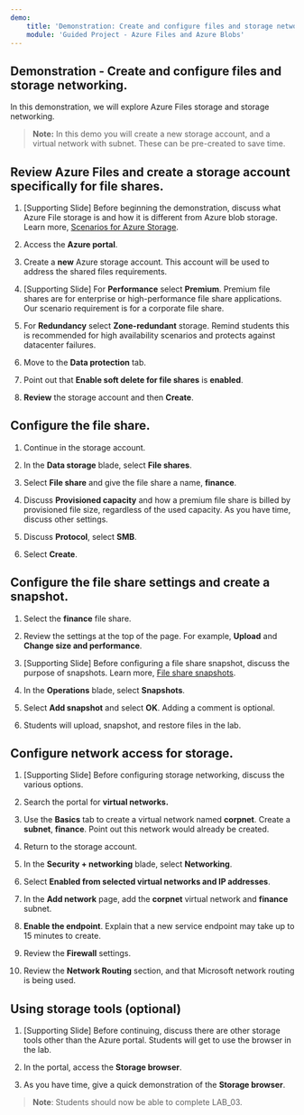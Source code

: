 ```yaml
---
demo:
    title: 'Demonstration: Create and configure files and storage networking'
    module: 'Guided Project - Azure Files and Azure Blobs'
--- 
```


## Demonstration - Create and configure files and storage networking.

In this demonstration, we will explore Azure Files storage and storage networking.

> **Note:** In this demo you will create a new storage account, and a virtual network with subnet. These can be pre-created to save time. 

## Review Azure Files and create a storage account specifically for file shares.

1. [Supporting Slide] Before beginning the demonstration, discuss what Azure File storage is and how it is different from Azure blob storage. Learn more, [Scenarios for Azure Storage](https://learn.microsoft.com/azure/storage/common/storage-introduction).

1. Access the **Azure portal**.

1. Create a **new** Azure storage account. This account will be used to address the shared files requirements.

1. [Supporting Slide] For **Performance** select **Premium**. Premium file shares are for enterprise or high-performance file share applications. Our scenario requirement is for a corporate file share. 

1. For **Redundancy** select **Zone-redundant** storage. Remind students this is recommended for high availability scenarios and protects against datacenter failures.

1. Move to the **Data protection** tab.

1. Point out that **Enable soft delete for file shares** is **enabled**.

1. **Review** the storage account and then **Create**.

## Configure the file share.

1. Continue in the storage account.

1. In the **Data storage** blade, select **File shares**.

1. Select **File share** and give the file share a name, **finance**.

1. Discuss **Provisioned capacity** and how a premium file share is billed by provisioned file size, regardless of the used capacity. As you have time, discuss other settings. 

1. Discuss **Protocol**, select **SMB**.

1. Select **Create**.

## Configure the file share settings and create a snapshot.

1. Select the **finance** file share.

1. Review the settings at the top of the page. For example, **Upload** and **Change size and performance**.

1. [Supporting Slide] Before configuring a file share snapshot, discuss the purpose of snapshots. Learn more, [File share snapshots](https://learn.microsoft.com/azure/storage/files/storage-snapshots-files).

1. In the **Operations** blade, select **Snapshots**.

1. Select **Add snapshot** and select **OK**. Adding a comment is optional.

1. Students will upload, snapshot, and restore files in the lab.

## Configure network access for storage.

1. [Supporting Slide] Before configuring storage networking, discuss the various options.

1. Search the portal for **virtual networks.**

1. Use the **Basics** tab to create a virtual network named **corpnet**. Create a **subnet**, **finance**. Point out this network would already be created.

1. Return to the storage account.

1. In the **Security + networking** blade, select **Networking**.

1. Select **Enabled from selected virtual networks and IP addresses**.

1. In the **Add network** page, add the **corpnet** virtual network and **finance** subnet.

1. **Enable the endpoint**. Explain that a new service endpoint may take up to 15 minutes to create.

1. Review the **Firewall** settings.

1. Review the **Network Routing** section, and that Microsoft network routing is being used.

## Using storage tools (optional)

1. [Supporting Slide] Before continuing, discuss there are other storage tools other than the Azure portal. Students will get to use the browser in the lab.

1. In the portal, access the **Storage browser**.

1. As you have time, give a quick demonstration of the **Storage browser**. 

>**Note**: Students should now be able to complete LAB_03. 
